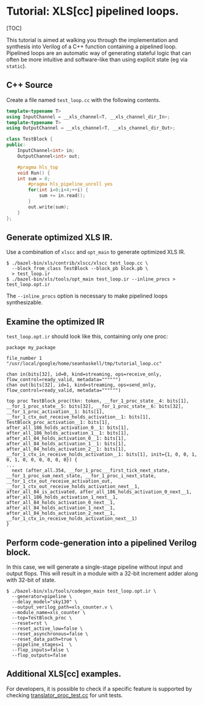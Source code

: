# Tutorial: XLS[cc] pipelined loops.

[TOC]

This tutorial is aimed at walking you through the implementation and synthesis
into Verilog of a C++ function containing a pipelined loop. Pipelined loops are
an automatic way of generating stateful logic that can often be more intuitive
and software-like than using explicit state (eg via `static`).

## C++ Source

Create a file named `test_loop.cc` with the following contents.

```c++
template<typename T>
using InputChannel = __xls_channel<T, __xls_channel_dir_In>;
template<typename T>
using OutputChannel = __xls_channel<T, __xls_channel_dir_Out>;

class TestBlock {
public:
    InputChannel<int> in;
    OutputChannel<int> out;

    #pragma hls_top
    void Run() {
    int sum = 0;
        #pragma hls_pipeline_unroll yes
        for(int i=0;i<4;++i) {
            sum += in.read();
        }
        out.write(sum);
    }
};
```

## Generate optimized XLS IR.

Use a combination of `xlscc` and `opt_main` to generate optimized XLS IR.

```shell
$ ./bazel-bin/xls/contrib/xlscc/xlscc test_loop.cc \
  --block_from_class TestBlock --block_pb block.pb \
  > test_loop.ir
$ ./bazel-bin/xls/tools/opt_main test_loop.ir --inline_procs > test_loop.opt.ir
```

The `--inline_procs` option is necessary to make pipelined loops synthesizable.

## Examine the optimized IR

`test_loop.opt.ir` should look like this, containing only one proc:

```
package my_package

file_number 1 "/usr/local/google/home/seanhaskell/tmp/tutorial_loop.cc"

chan in(bits[32], id=0, kind=streaming, ops=receive_only, flow_control=ready_valid, metadata="""""")
chan out(bits[32], id=1, kind=streaming, ops=send_only, flow_control=ready_valid, metadata="""""")

top proc TestBlock_proc(tkn: token, __for_1_proc_state__4: bits[1], __for_1_proc_state__5: bits[32], __for_1_proc_state__6: bits[32], __for_1_proc_activation__1: bits[1], __for_1_ctx_out_receive_holds_activation__1: bits[1], TestBlock_proc_activation__1: bits[1], after_all_186_holds_activation_0__1: bits[1], after_all_186_holds_activation_1__1: bits[1], after_all_84_holds_activation_0__1: bits[1], after_all_84_holds_activation_1__1: bits[1], after_all_84_holds_activation_2__1: bits[1], __for_1_ctx_in_receive_holds_activation__1: bits[1], init={1, 0, 0, 1, 0, 1, 0, 0, 0, 0, 0, 0}) {
...
  next (after_all.354, __for_1_proc___first_tick_next_state, __for_1_proc_sum_next_state, __for_1_proc_i_next_state, __for_1_ctx_out_receive_activation_out, __for_1_ctx_out_receive_holds_activation_next__1, after_all_84_is_activated, after_all_186_holds_activation_0_next__1, after_all_186_holds_activation_1_next__1, after_all_84_holds_activation_0_next__1, after_all_84_holds_activation_1_next__1, after_all_84_holds_activation_2_next__1, __for_1_ctx_in_receive_holds_activation_next__1)
}

```

## Perform code-generation into a pipelined Verilog block.

In this case, we will generate a single-stage pipeline without input and output
flops. This will result in a module with a 32-bit increment adder along with
32-bit of state.

```shell
$ ./bazel-bin/xls/tools/codegen_main test_loop.opt.ir \
  --generator=pipeline \
  --delay_model="sky130" \
  --output_verilog_path=xls_counter.v \
  --module_name=xls_counter \
  --top=TestBlock_proc \
  --reset=rst \
  --reset_active_low=false \
  --reset_asynchronous=false \
  --reset_data_path=true \
  --pipeline_stages=1  \
  --flop_inputs=false \
  --flop_outputs=false
```

## Additional XLS[cc] examples.

For developers, it is possible to check if a specific feature is supported by
checking
[translator_proc_test.cc](https://github.com/google/xls/tree/main/xls/contrib/xlscc/unit_tests/translator_proc_test.cc)
for unit tests.
